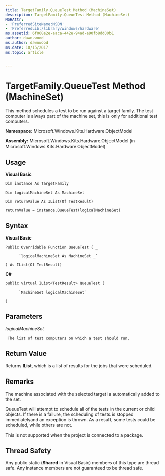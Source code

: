```yaml
---
title: TargetFamily.QueueTest Method (MachineSet)
description: TargetFamily.QueueTest Method (MachineSet)
MSHAttr:
- 'PreferredSiteName:MSDN'
- 'PreferredLib:/library/windows/hardware'
ms.assetid: 6f068e2e-aaca-442e-94ad-e90fb8dd00b1
author: dawn.wood
ms.author: dawnwood
ms.date: 10/15/2017
ms.topic: article


---
```


# TargetFamily.QueueTest Method (MachineSet)


This method schedules a test to be run against a target family. The test computer is always part of the machine set, this is only for additional test computers.

**Namespace:** Microsoft.Windows.Kits.Hardware.ObjectModel

**Assembly:** Microsoft.Windows.Kits.Hardware.ObjectModel (in Microsoft.Windows.Kits.Hardware.ObjectModel)

## <span id="Usage"></span><span id="usage"></span><span id="USAGE"></span>Usage


**Visual Basic**

`Dim instance As TargetFamily`

`Dim logicalMachineSet As MachineSet`

`Dim returnValue As IList(Of TestResult)`

`returnValue = instance.QueueTest(logicalMachineSet)`

## <span id="Syntax"></span><span id="syntax"></span><span id="SYNTAX"></span>Syntax


**Visual Basic**

`Public Overridable Function QueueTest ( _`

          `logicalMachineSet As MachineSet _`

`) As IList(Of TestResult)`

**C#**

`public virtual IList<TestResult> QueueTest (`

          `MachineSet logicalMachineSet`

`)`

## <span id="Parameters"></span><span id="parameters"></span><span id="PARAMETERS"></span>Parameters


*logicalMachineSet*

     The list of test computers on which a test should run.

## <span id="Return_Value"></span><span id="return_value"></span><span id="RETURN_VALUE"></span>Return Value


Returns **IList**, which is a list of results for the jobs that were scheduled.

## <span id="Remarks"></span><span id="remarks"></span><span id="REMARKS"></span>Remarks


The machine associated with the selected target is automatically added to the set.

QueueTest will attempt to schedule all of the tests in the current or child objects. If there is a failure, the scheduling of tests is stopped immediatelyand an exception is thrown. As a result, some tests could be scheduled, while others are not.

This is not supported when the project is connected to a package.

## <span id="Thread_Safety"></span><span id="thread_safety"></span><span id="THREAD_SAFETY"></span>Thread Safety


Any public static (**Shared** in Visual Basic) members of this type are thread safe. Any instance members are not guaranteed to be thread safe.

 

 






